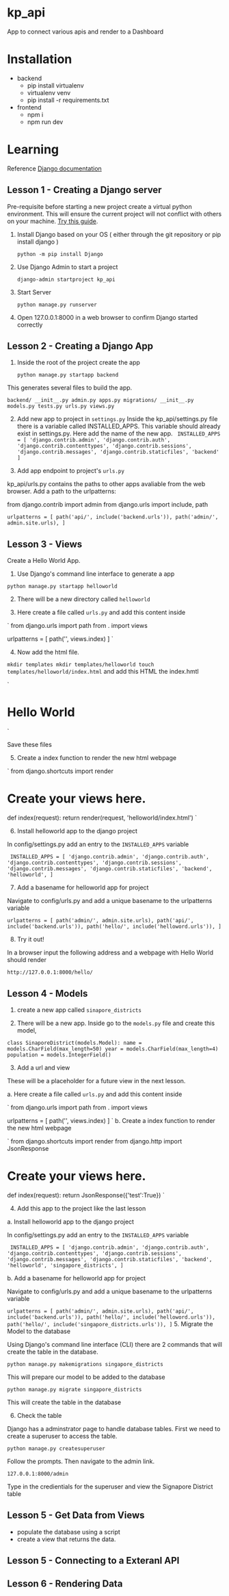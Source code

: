 # kp_api

App to connect various apis and render to a Dashboard

# Installation

- backend
    - pip install virtualenv
    - virtualenv venv
    - pip install -r requirements.txt
- frontend
   - npm i 
   - npm run dev

# Learning 

Reference [Django documentation](https://docs.djangoproject.com/en/4.0/intro/tutorial01/)

## Lesson 1 - Creating a Django server

Pre-requisite before starting a new project create a virtual python environment. This will ensure the current project will not conflict with others on your machine. [Try this guide](https://towardsdatascience.com/virtual-environments-for-absolute-beginners-what-is-it-and-how-to-create-one-examples-a48da8982d4b).

1. Install Django based on your OS ( either through the git repository or pip install django )

    `python -m pip install Django`
    
2. Use Django Admin to start a project

    `django-admin startproject kp_api`
    
3. Start Server

    `python manage.py runserver`
    
4. Open 127.0.0.1:8000 in a web browser to confirm Django started correctly


## Lesson 2 - Creating a Django App

1. Inside the root of the project create the app

    `python manage.py startapp backend`

This generates several files to build the app. 

`backend/
    __init__.py
    admin.py
    apps.py
    migrations/
        __init__.py
    models.py
    tests.py
    urls.py
    views.py`
    
2. Add new app to project in `settings.py`
Inside the kp_api/settings.py file there is a variable called INSTALLED_APPS. This variable should already exist in settings.py. Here add the name of the new app. 
`
INSTALLED_APPS = [
    'django.contrib.admin',
    'django.contrib.auth',
    'django.contrib.contenttypes',
    'django.contrib.sessions',
    'django.contrib.messages',
    'django.contrib.staticfiles',
    'backend'
]`

3. Add app endpoint to project's `urls.py`

kp_api/urls.py contains the paths to other apps avaliable from the web browser. Add a path to the urlpatterns:

from django.contrib import admin
from django.urls import include, path

`urlpatterns = [
    path('api/', include('backend.urls')),
    path('admin/', admin.site.urls),
]`

## Lesson 3 - Views

Create a Hello World App.

1. Use Django's command line interface to generate a app

`python manage.py startapp helloworld`

2. There will be a new directory called `helloworld`

3. Here create a file called `urls.py` and add this content inside

`
from django.urls import path
from . import views

urlpatterns = [
    path('', views.index)
]
`

4. Now add the html file. 

`
mkdir templates
mkdir templates/helloworld
touch templates/helloworld/index.html
`
and add this HTML the index.hmtl

`
<html><body><h1>Hello World</h1></body></html>
`

Save these files

5. Create a index function to render the new html webpage

`
from django.shortcuts import render

# Create your views here.
def index(request):
    return render(request, 'helloworld/index.html')
`

6. Install helloworld app to the django project

In config/settings.py add an entry to the `INSTALLED_APPS` variable

`
INSTALLED_APPS = [
    'django.contrib.admin',
    'django.contrib.auth',
    'django.contrib.contenttypes',
    'django.contrib.sessions',
    'django.contrib.messages',
    'django.contrib.staticfiles',
    'backend',
    'helloworld',
]`

7. Add a basename for helloworld app for project

Navigate to config/urls.py and add a unique basename to the urlpatterns variable

`
urlpatterns = [
    path('admin/', admin.site.urls),
    path('api/', include('backend.urls')),
    path('hello/', include('helloword.urls')),
]
`

8. Try it out!

In a browser input the following address and a webpage with Hello World should render

`http://127.0.0.1:8000/hello/`


## Lesson 4 - Models

1. create a new app called `sinapore_districts`
 
2. There will be a new app. Inside go to the `models.py` file and create this model,

`class SinaporeDistrict(models.Model):
    name = models.CharField(max_length=50)
    year = models.CharField(max_length=4)
    population = models.IntegerField()`

3. Add a url and view

These will be a placeholder for a future view in the next lesson.

a. Here create a file called `urls.py` and add this content inside

`
from django.urls import path
from . import views

urlpatterns = [
    path('', views.index)
]
`
b. Create a index function to render the new html webpage

`
from django.shortcuts import render
from django.http import JsonResponse

# Create your views here.
def index(request):
    return JsonResponse({'test':True})
`

4. Add this app to the project like the last lesson 

a. Install helloworld app to the django project

In config/settings.py add an entry to the `INSTALLED_APPS` variable

`
INSTALLED_APPS = [
    'django.contrib.admin',
    'django.contrib.auth',
    'django.contrib.contenttypes',
    'django.contrib.sessions',
    'django.contrib.messages',
    'django.contrib.staticfiles',
    'backend',
    'helloworld',
    'singapore_districts',
]`

b. Add a basename for helloworld app for project

Navigate to config/urls.py and add a unique basename to the urlpatterns variable

`
urlpatterns = [
    path('admin/', admin.site.urls),
    path('api/', include('backend.urls')),
    path('hello/', include('helloword.urls')),
    path('hello/', include('singapore_districts.urls')),
]
`
5. Migrate the Model to the database

Using Django's command line interface (CLI) there are 2 commands that will create the table in the database.

`python manage.py makemigrations singapore_districts`

This will prepare our model to be added to the database

`python manage.py migrate singapore_districts`

This will create the table in the database

6. Check the table

Django has a adminstrator page to handle database tables. First we need to create a superuser to access the table. 

`python manage.py createsuperuser`

Follow the prompts. Then navigate to the admin link. 

`127.0.0.1:8000/admin`

Type in the credientials for the superuser and view the Signapore District table 

## Lesson 5 - Get Data from Views

 - populate the database using a script 
 - create a view that returns the data. 
## Lesson 5 - Connecting to a Exteranl API
## Lesson 6 - Rendering Data
